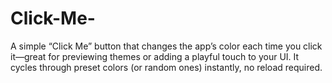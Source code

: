# Click-Me-
A simple “Click Me” button that changes the app’s color each time you click it—great for previewing themes or adding a playful touch to your UI. It cycles through preset colors (or random ones) instantly, no reload required.
